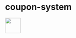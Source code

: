 # coupon-system
<img src="https://user-images.githubusercontent.com/113261408/224429342-a21427f7-4a5f-4731-a148-fdb8e426ceff.gif" width="50" height="50"/>
